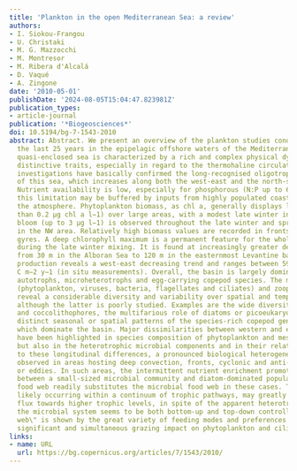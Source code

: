 ```yaml
---
title: 'Plankton in the open Mediterranean Sea: a review'
authors:
- I. Siokou-Frangou
- U. Christaki
- M. G. Mazzocchi
- M. Montresor
- M. Ribera d'Alcalá
- D. Vaqué
- A. Zingone
date: '2010-05-01'
publishDate: '2024-08-05T15:04:47.823981Z'
publication_types:
- article-journal
publication: '*Biogeosciences*'
doi: 10.5194/bg-7-1543-2010
abstract: Abstract. We present an overview of the plankton studies conducted during
  the last 25 years in the epipelagic offshore waters of the Mediterranean Sea. This
  quasi-enclosed sea is characterized by a rich and complex physical dynamics with
  distinctive traits, especially in regard to the thermohaline circulation. Recent
  investigations have basically confirmed the long-recognised oligotrophic nature
  of this sea, which increases along both the west-east and the north-south directions.
  Nutrient availability is low, especially for phosphorous (N:P up to 60), though
  this limitation may be buffered by inputs from highly populated coasts and from
  the atmosphere. Phytoplankton biomass, as chl a, generally displays low values (less
  than 0.2 μg chl a l−1) over large areas, with a modest late winter increase. A large
  bloom (up to 3 μg l−1) is observed throughout the late winter and spring exclusively
  in the NW area. Relatively high biomass values are recorded in fronts and cyclonic
  gyres. A deep chlorophyll maximum is a permanent feature for the whole basin, except
  during the late winter mixing. It is found at increasingly greater depths ranging
  from 30 m in the Alboran Sea to 120 m in the easternmost Levantine basin. Primary
  production reveals a west-east decreasing trend and ranges between 59 and 150 g
  C m−2 y−1 (in situ measurements). Overall, the basin is largely dominated by small
  autotrophs, microheterotrophs and egg-carrying copepod species. The microorganisms
  (phytoplankton, viruses, bacteria, flagellates and ciliates) and zooplankton components
  reveal a considerable diversity and variability over spatial and temporal scales,
  although the latter is poorly studied. Examples are the wide diversity of dinoflagellates
  and coccolithophores, the multifarious role of diatoms or picoeukaryotes, and the
  distinct seasonal or spatial patterns of the species-rich copepod genera or families
  which dominate the basin. Major dissimilarities between western and eastern basins
  have been highlighted in species composition of phytoplankton and mesozooplankton,
  but also in the heterotrophic microbial components and in their relationships. Superimposed
  to these longitudinal differences, a pronounced biological heterogeneity is also
  observed in areas hosting deep convection, fronts, cyclonic and anti-cyclonic gyres
  or eddies. In such areas, the intermittent nutrient enrichment promotes a switching
  between a small-sized microbial community and diatom-dominated populations. A classical
  food web readily substitutes the microbial food web in these cases. These switches,
  likely occurring within a continuum of trophic pathways, may greatly increase the
  flux towards higher trophic levels, in spite of the apparent heterotrophy. Basically,
  the microbial system seems to be both bottom-up and top-down controlled. A \"multivorous
  web\" is shown by the great variety of feeding modes and preferences and by the
  significant and simultaneous grazing impact on phytoplankton and ciliates by mesozooplankton.
links:
- name: URL
  url: https://bg.copernicus.org/articles/7/1543/2010/
---
```

